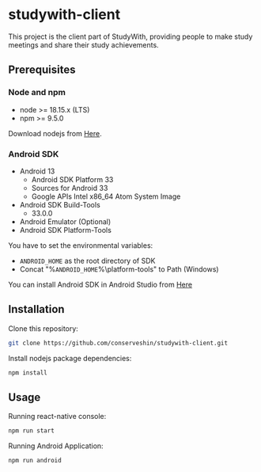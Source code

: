 # studywith-client
This project is the client part of StudyWith, providing people to make study meetings and share their study achievements.

## Prerequisites 

### Node and npm
- node >= 18.15.x (LTS)
- npm >= 9.5.0

Download nodejs from [Here](https://nodejs.org/).

### Android SDK
- Android 13
  - Android SDK Platform 33
  - Sources for Android 33
  - Google APIs Intel x86_64 Atom System Image
- Android SDK Build-Tools
  - 33.0.0
- Android Emulator (Optional)
- Android SDK Platform-Tools

You have to set the environmental variables:
- `ANDROID_HOME` as the root directory of SDK
- Concat "%`ANDROID_HOME`%\platform-tools" to Path (Windows)

You can install Android SDK in Android Studio from [Here](https://developer.android.com/studio?gclid=CjwKCAjwjYKjBhB5EiwAiFdSfo5MzrI153PaGSwTf5pHxtE7ZPcdUyHEmrISzwo3pNZ0Warn1MnTlRoCMP0QAvD_BwE&gclsrc=aw.ds)



## Installation
Clone this repository:
```sh
git clone https://github.com/conserveshin/studywith-client.git
```

Install nodejs package dependencies:
```sh
npm install
```

## Usage
Running react-native console:
```sh
npm run start
```


Running Android Application:

```sh
npm run android
```